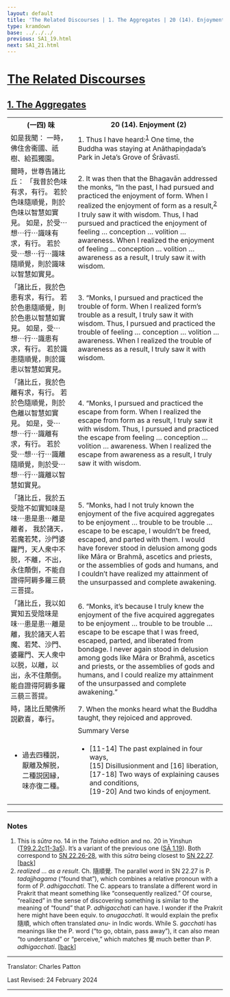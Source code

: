 ```yaml
---
layout: default
title: 'The Related Discourses | 1. The Aggregates | 20 (14). Enjoyment (2)'
type: kramdown
base: ../../../
previous: SA1_19.html
next: SA1_21.html
---
```


<h1><a href='../index.html'>The Related Discourses</a></h1>
<h2><a href='index.html'>1. The Aggregates</a></h2>

<table class="trans">
  <th class='ch'>(一四) 味</th>
  <th class='en'>20 (14). Enjoyment (2)</th>
  <tr>
    <td title='t99.2.2c11'>如是我聞： 一時，佛住舍衞國、祇樹、給孤獨園。</td>
    <td id='p1'>1. Thus I have heard:<sup id="ref1"><a href="#n1">1</a></sup> One time, the Buddha was staying at Anāthapiṇḍada’s Park in Jeta’s Grove of Śrāvastī.</td>
  </tr>
  <tr>
    <td title='t99.2.2c12'>爾時，世尊告諸比丘： 「我昔於色味有求，有行。 若於色味隨順覺，則於色味以智慧如實見。 如是，於受⋯想⋯行⋯識味有求，有行。 若於受⋯想⋯行⋯識味隨順覺，則於識味以智慧如實見。</td>
    <td id='p2'>2. It was then that the Bhagavān addressed the monks, “In the past, I had pursued and practiced the enjoyment of form. When I realized the enjoyment of form as a result,<sup id="ref2"><a href="#n2">2</a></sup> I truly saw it with wisdom. Thus, I had pursued and practiced the enjoyment of feeling … conception … volition … awareness. When I realized the enjoyment of feeling … conception … volition … awareness as a result, I truly saw it with wisdom.</td>
  </tr>
  <tr>
    <td title='t99.2.2c16'>「諸比丘，我於色患有求，有行。 若於色患隨順覺，則於色患以智慧如實見。 如是，受⋯想⋯行⋯識患有求，有行。 若於識患隨順覺，則於識患以智慧如實見。</td>
    <td id='p3'>3. “Monks, I pursued and practiced the trouble of form. When I realized form’s trouble as a result, I truly saw it with wisdom. Thus, I pursued and practiced the trouble of feeling … conception … volition … awareness. When I realized the trouble of awareness as a result, I truly saw it with wisdom.</td>
  </tr>
  <tr>
    <td title='t99.2.2c19'>「諸比丘，我於色離有求，有行。 若於色隨順覺，則於色離以智慧如實見。 如是，受⋯想⋯行⋯識離有求，有行。 若於受⋯想⋯行⋯識離隨順覺，則於受⋯想⋯行⋯識離以智慧如實見。</td>
    <td id='p4'>4. “Monks, I pursued and practiced the escape from form. When I realized the escape from form as a result, I truly saw it with wisdom. Thus, I pursued and practiced the escape from feeling … conception … volition … awareness. When I realized the escape from awareness as a result, I truly saw it with wisdom.</td>
  </tr>
  <tr>
    <td title='t99.2.2c23'>「諸比丘，我於五受陰不如實知味是味⋯患是患⋯離是離者， 我於諸天，若魔若梵，沙門婆羅門，天人衆中不脱，不離，不出，永住顛倒，不能自證得阿耨多羅三藐三菩提。</td>
    <td id='p5'>5. “Monks, had I not truly known the enjoyment of the five acquired aggregates to be enjoyment … trouble to be trouble … escape to be escape, I wouldn’t be freed, escaped, and parted with them. I would have forever stood in delusion among gods like Māra or Brahmā,  ascetics and priests, or the assemblies of gods and humans, and I couldn’t have realized my attainment of the unsurpassed and complete awakening.</td>
  </tr>
  <tr>
    <td title='t99.2.2c27'>「諸比丘，我以如實知五受陰味是味⋯患是患⋯離是離，我於諸天人若魔、若梵、沙門、婆羅門、天人衆中以脱，以離，以出，永不住顛倒。 能自證得阿耨多羅三藐三菩提。</td>
    <td id='p6'>6. “Monks, it’s because I truly knew the enjoyment of the five acquired aggregates to be enjoyment … trouble to be trouble … escape to be escape that I was freed, escaped, parted, and liberated from bondage. I never again stood in delusion among gods like Māra or Brahmā, ascetics and priests, or the assemblies of gods and humans, and I could realize my attainment of the unsurpassed and complete awakening.”</td>
  </tr>
  <tr>
    <td title='t99.2.3a2'>時，諸比丘聞佛所説歡喜，奉行。</td>
    <td id='p7'>7. When the monks heard what the Buddha taught, they rejoiced and approved.</td>
  </tr>
<tr>
  <td title='t99.2.3a4'></td>
  <td class='subheading'>Summary Verse</td>
</tr>
<tr>
  <td title='t99.2.3a4'><ul class='verse'>
    <li>過去四種説，<br/>
    厭離及解脱，<br/>
    二種説因縁，<br/>
    味亦復二種。</li>
  </ul></td>
  <td><ul class='verse'>
    <li>[11-14] The past explained in four ways,<br/>
    [15] Disillusionment and [16] liberation,<br/>
    [17-18] Two ways of explaining causes and conditions,<br/>
    [19-20] And two kinds of enjoyment.</li>
  </ul></td>
</tr>
</table>

<hr/>

<h3 id="notes">Notes</h3>

<ol>
<li id="n1">This is <em>sūtra</em> no. 14 in the <cite>Taisho</cite> edition and no. 20 in Yinshun (<a href="https://cbetaonline.dila.edu.tw/zh/T02n0099_p0002c11" target="_blank">T99.2.2c11-3a5</a>). It’s a variant of the previous one (<a href="SA1_19.html" target="_blank">SĀ 1.19</a>). Both correspond to <a href="https://suttacentral.net/sn22.26" target="_blank">SN 22.26-28</a>, with this <em>sūtra</em> being closest to <a href="https://suttacentral.net/sn22.27" target="_blank">SN 22.27</a>. [<a href="#ref1">back</a>]</li>
<li id="n2"><em>realized … as a result</em>. Ch. 隨順覺. The parallel word in SN 22.27 is P. <em>tadajjhagama</em> (“found that”), which combines a relative pronoun with a form of P. <em>adhigacchati</em>. The C. appears to translate a different word in Prakrit that meant something like “consequently realized.” Of course, “realized” in the sense of discovering something is similar to the meaning of “found” that P. <em>adhigacchati</em> can have. I wonder if the Prakrit here might have been equiv. to <em>anugacchati</em>. It would explain the prefix 隨順, which often translated <em>anu-</em> in Indic words. While S. <em>gacchati</em> has meanings like the P. word (“to go, obtain, pass away”), it can also mean “to understand” or “perceive,” which matches 覺 much better than P. <em>adhigacchati</em>. [<a href="#ref2">back</a>]</li>
</ol>
<hr/>

<p class="translator">Translator: Charles Patton</p>
<p class='revised'>Last Revised: 24 February 2024</p>

<hr/>